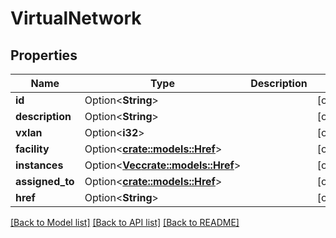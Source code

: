 # VirtualNetwork

## Properties

Name | Type | Description | Notes
------------ | ------------- | ------------- | -------------
**id** | Option<**String**> |  | [optional]
**description** | Option<**String**> |  | [optional]
**vxlan** | Option<**i32**> |  | [optional]
**facility** | Option<[**crate::models::Href**](Href.md)> |  | [optional]
**instances** | Option<[**Vec<crate::models::Href>**](Href.md)> |  | [optional]
**assigned_to** | Option<[**crate::models::Href**](Href.md)> |  | [optional]
**href** | Option<**String**> |  | [optional]

[[Back to Model list]](../README.md#documentation-for-models) [[Back to API list]](../README.md#documentation-for-api-endpoints) [[Back to README]](../README.md)


